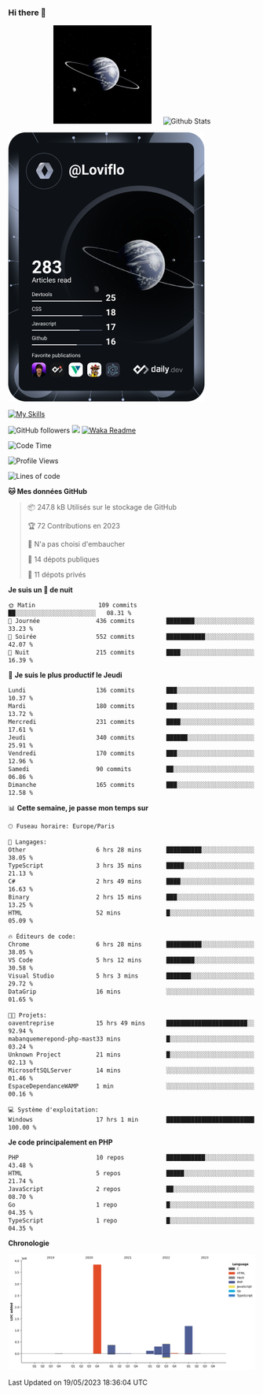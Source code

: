 ### Hi there 👋

<p align="center">
  <img src="https://github.com/Loviflo/Loviflo/blob/main/img/portrait.jpg" alt="Loviflo" height="200" style="margin-right: 20px"/>
  <img src="https://github-readme-stats.vercel.app/api?username=Loviflo&show_icons=true&theme=graywhite" alt="Github Stats" />
</p>

<a href="https://app.daily.dev/loviflo"><img src="https://github.com/loviflo/loviflo/blob/main/devcard.svg" width="400" alt="Loviflo's Dev Card"/></a>


[![My Skills](https://skillicons.dev/icons?i=php,laravel,symfony,mysql,js,ts,html,css,sass,angular,docker,webpack,vscode,figma,git,github,gitlab)](https://skillicons.dev)


![GitHub followers](https://img.shields.io/github/followers/Loviflo?label=Follow&style=social)
![](https://visitor-badge.glitch.me/badge?page_id=Loviflo.Loviflo)
[![Waka Readme](https://github.com/Loviflo/Loviflo/actions/workflows/update-stats.yml/badge.svg)](https://github.com/Loviflo/Loviflo/actions/workflows/update-stats.yml)

<!--START_SECTION:waka-->
![Code Time](http://img.shields.io/badge/Code%20Time-1%2C161%20hrs%2023%20mins-blue)

![Profile Views](http://img.shields.io/badge/Vues%20du%20profil-0-blue)

![Lines of code](https://img.shields.io/badge/Depuis%20Hello%20World%2C%20j%27ai%20%C3%A9crit-6.2%20million%20Lignes%20de%20code-blue)

**🐱 Mes données GitHub** 

> 📦 247.8 kB Utilisés sur le stockage de GitHub 
 > 
> 🏆 72 Contributions en 2023
 > 
> 🚫 N'a pas choisi d'embaucher
 > 
> 📜 14 dépots publiques 
 > 
> 🔑 11 dépots privés 
 > 
**Je suis un 🦉 de nuit** 

```text
🌞 Matin                  109 commits         ██░░░░░░░░░░░░░░░░░░░░░░░   08.31 % 
🌆 Journée                436 commits         ████████░░░░░░░░░░░░░░░░░   33.23 % 
🌃 Soirée                 552 commits         ███████████░░░░░░░░░░░░░░   42.07 % 
🌙 Nuit                   215 commits         ████░░░░░░░░░░░░░░░░░░░░░   16.39 % 
```
📅 **Je suis le plus productif le Jeudi** 

```text
Lundi                    136 commits         ███░░░░░░░░░░░░░░░░░░░░░░   10.37 % 
Mardi                    180 commits         ███░░░░░░░░░░░░░░░░░░░░░░   13.72 % 
Mercredi                 231 commits         ████░░░░░░░░░░░░░░░░░░░░░   17.61 % 
Jeudi                    340 commits         ██████░░░░░░░░░░░░░░░░░░░   25.91 % 
Vendredi                 170 commits         ███░░░░░░░░░░░░░░░░░░░░░░   12.96 % 
Samedi                   90 commits          ██░░░░░░░░░░░░░░░░░░░░░░░   06.86 % 
Dimanche                 165 commits         ███░░░░░░░░░░░░░░░░░░░░░░   12.58 % 
```


📊 **Cette semaine, je passe mon temps sur** 

```text
🕑︎ Fuseau horaire: Europe/Paris

💬 Langages: 
Other                    6 hrs 28 mins       ██████████░░░░░░░░░░░░░░░   38.05 % 
TypeScript               3 hrs 35 mins       █████░░░░░░░░░░░░░░░░░░░░   21.13 % 
C#                       2 hrs 49 mins       ████░░░░░░░░░░░░░░░░░░░░░   16.63 % 
Binary                   2 hrs 15 mins       ███░░░░░░░░░░░░░░░░░░░░░░   13.25 % 
HTML                     52 mins             █░░░░░░░░░░░░░░░░░░░░░░░░   05.09 % 

🔥 Éditeurs de code: 
Chrome                   6 hrs 28 mins       ██████████░░░░░░░░░░░░░░░   38.05 % 
VS Code                  5 hrs 12 mins       ████████░░░░░░░░░░░░░░░░░   30.58 % 
Visual Studio            5 hrs 3 mins        ███████░░░░░░░░░░░░░░░░░░   29.72 % 
DataGrip                 16 mins             ░░░░░░░░░░░░░░░░░░░░░░░░░   01.65 % 

🐱‍💻 Projets: 
oaventreprise            15 hrs 49 mins      ███████████████████████░░   92.94 % 
mabanquemerepond-php-mast33 mins             █░░░░░░░░░░░░░░░░░░░░░░░░   03.24 % 
Unknown Project          21 mins             █░░░░░░░░░░░░░░░░░░░░░░░░   02.13 % 
MicrosoftSQLServer       14 mins             ░░░░░░░░░░░░░░░░░░░░░░░░░   01.46 % 
EspaceDependanceWAMP     1 min               ░░░░░░░░░░░░░░░░░░░░░░░░░   00.16 % 

💻 Système d'exploitation: 
Windows                  17 hrs 1 min        █████████████████████████   100.00 % 
```

**Je code principalement en PHP** 

```text
PHP                      10 repos            ███████████░░░░░░░░░░░░░░   43.48 % 
HTML                     5 repos             █████░░░░░░░░░░░░░░░░░░░░   21.74 % 
JavaScript               2 repos             ██░░░░░░░░░░░░░░░░░░░░░░░   08.70 % 
Go                       1 repo              █░░░░░░░░░░░░░░░░░░░░░░░░   04.35 % 
TypeScript               1 repo              █░░░░░░░░░░░░░░░░░░░░░░░░   04.35 % 
```



**Chronologie**

![Lines of Code chart](https://raw.githubusercontent.com/Loviflo/Loviflo/main/assets/bar_graph.png)


 Last Updated on 19/05/2023 18:36:04 UTC
<!--END_SECTION:waka-->
